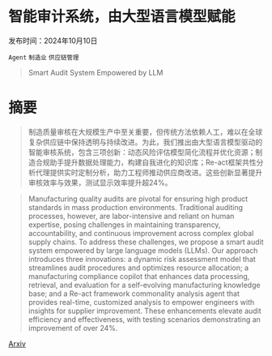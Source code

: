 # 智能审计系统，由大型语言模型赋能

发布时间：2024年10月10日

`Agent` `制造业` `供应链管理`

> Smart Audit System Empowered by LLM

# 摘要

> 制造质量审核在大规模生产中至关重要，但传统方法依赖人工，难以在全球复杂供应链中保持透明与持续改进。为此，我们推出由大型语言模型驱动的智能审核系统，包含三项创新：动态风险评估模型简化流程并优化资源；制造合规助手提升数据处理能力，构建自我进化的知识库；Re-act框架共性分析代理提供实时定制分析，助力工程师推动供应商改进。这些创新显著提升审核效率与效果，测试显示效率提升超24%。

> Manufacturing quality audits are pivotal for ensuring high product standards in mass production environments. Traditional auditing processes, however, are labor-intensive and reliant on human expertise, posing challenges in maintaining transparency, accountability, and continuous improvement across complex global supply chains. To address these challenges, we propose a smart audit system empowered by large language models (LLMs). Our approach introduces three innovations: a dynamic risk assessment model that streamlines audit procedures and optimizes resource allocation; a manufacturing compliance copilot that enhances data processing, retrieval, and evaluation for a self-evolving manufacturing knowledge base; and a Re-act framework commonality analysis agent that provides real-time, customized analysis to empower engineers with insights for supplier improvement. These enhancements elevate audit efficiency and effectiveness, with testing scenarios demonstrating an improvement of over 24%.

[Arxiv](https://arxiv.org/abs/2410.07677)